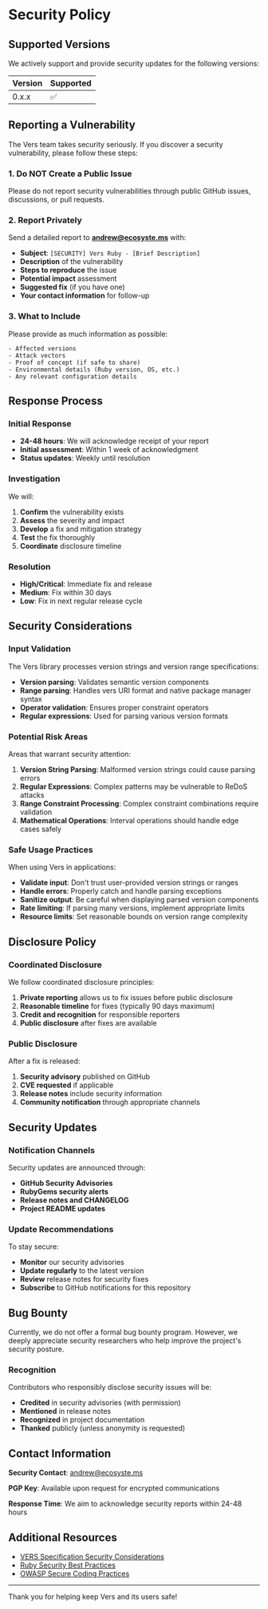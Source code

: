 # Security Policy

## Supported Versions

We actively support and provide security updates for the following versions:

| Version | Supported          |
| ------- | ------------------ |
| 0.x.x   | :white_check_mark: |

## Reporting a Vulnerability

The Vers team takes security seriously. If you discover a security vulnerability, please follow these steps:

### 1. Do NOT Create a Public Issue

Please do not report security vulnerabilities through public GitHub issues, discussions, or pull requests.

### 2. Report Privately

Send a detailed report to **andrew@ecosyste.ms** with:

- **Subject**: `[SECURITY] Vers Ruby - [Brief Description]`
- **Description** of the vulnerability
- **Steps to reproduce** the issue
- **Potential impact** assessment
- **Suggested fix** (if you have one)
- **Your contact information** for follow-up

### 3. What to Include

Please provide as much information as possible:

```
- Affected versions
- Attack vectors
- Proof of concept (if safe to share)
- Environmental details (Ruby version, OS, etc.)
- Any relevant configuration details
```

## Response Process

### Initial Response

- **24-48 hours**: We will acknowledge receipt of your report
- **Initial assessment**: Within 1 week of acknowledgment
- **Status updates**: Weekly until resolution

### Investigation

We will:
1. **Confirm** the vulnerability exists
2. **Assess** the severity and impact
3. **Develop** a fix and mitigation strategy
4. **Test** the fix thoroughly
5. **Coordinate** disclosure timeline

### Resolution

- **High/Critical**: Immediate fix and release
- **Medium**: Fix within 30 days
- **Low**: Fix in next regular release cycle

## Security Considerations

### Input Validation

The Vers library processes version strings and version range specifications:

- **Version parsing**: Validates semantic version components
- **Range parsing**: Handles vers URI format and native package manager syntax
- **Operator validation**: Ensures proper constraint operators
- **Regular expressions**: Used for parsing various version formats

### Potential Risk Areas

Areas that warrant security attention:

1. **Version String Parsing**: Malformed version strings could cause parsing errors
2. **Regular Expressions**: Complex patterns may be vulnerable to ReDoS attacks
3. **Range Constraint Processing**: Complex constraint combinations require validation
4. **Mathematical Operations**: Interval operations should handle edge cases safely

### Safe Usage Practices

When using Vers in applications:

- **Validate input**: Don't trust user-provided version strings or ranges
- **Handle errors**: Properly catch and handle parsing exceptions
- **Sanitize output**: Be careful when displaying parsed version components
- **Rate limiting**: If parsing many versions, implement appropriate limits
- **Resource limits**: Set reasonable bounds on version range complexity

## Disclosure Policy

### Coordinated Disclosure

We follow coordinated disclosure principles:

1. **Private reporting** allows us to fix issues before public disclosure
2. **Reasonable timeline** for fixes (typically 90 days maximum)
3. **Credit and recognition** for responsible reporters
4. **Public disclosure** after fixes are available

### Public Disclosure

After a fix is released:

1. **Security advisory** published on GitHub
2. **CVE requested** if applicable
3. **Release notes** include security information
4. **Community notification** through appropriate channels

## Security Updates

### Notification Channels

Security updates are announced through:

- **GitHub Security Advisories**
- **RubyGems security alerts**
- **Release notes and CHANGELOG**
- **Project README updates**

### Update Recommendations

To stay secure:

- **Monitor** our security advisories
- **Update regularly** to the latest version
- **Review** release notes for security fixes
- **Subscribe** to GitHub notifications for this repository

## Bug Bounty

Currently, we do not offer a formal bug bounty program. However, we deeply appreciate security researchers who help improve the project's security posture.

### Recognition

Contributors who responsibly disclose security issues will be:

- **Credited** in security advisories (with permission)
- **Mentioned** in release notes
- **Recognized** in project documentation
- **Thanked** publicly (unless anonymity is requested)

## Contact Information

**Security Contact**: andrew@ecosyste.ms

**PGP Key**: Available upon request for encrypted communications

**Response Time**: We aim to acknowledge security reports within 24-48 hours

## Additional Resources

- [VERS Specification Security Considerations](https://github.com/package-url/purl-spec/blob/main/VERSION-RANGE-SPEC.rst)
- [Ruby Security Best Practices](https://guides.rubyonrails.org/security.html)
- [OWASP Secure Coding Practices](https://owasp.org/www-project-secure-coding-practices-quick-reference-guide/)

---

Thank you for helping keep Vers and its users safe!